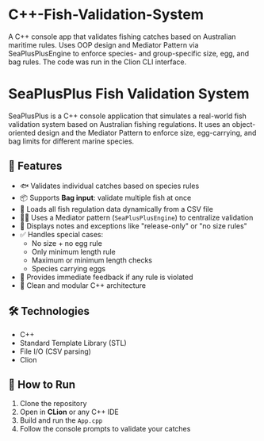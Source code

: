 # C++-Fish-Validation-System
A C++ console app that validates fishing catches based on Australian maritime rules. Uses OOP design and Mediator Pattern via SeaPlusPlusEngine to enforce species- and group-specific size, egg, and bag rules. The code was run in the Clion CLI interface.

# SeaPlusPlus Fish Validation System

SeaPlusPlus is a C++ console application that simulates a real-world fish validation system based on Australian fishing regulations. It uses an object-oriented design and the Mediator Pattern to enforce size, egg-carrying, and bag limits for different marine species.

## 🎯 Features

- 🐟 Validates individual catches based on species rules
- 📦 Supports **Bag input**: validate multiple fish at once
- 📁 Loads all fish regulation data dynamically from a CSV file
- 👨‍✈️ Uses a Mediator pattern (`SeaPlusPlusEngine`) to centralize validation
- 📜 Displays notes and exceptions like "release-only" or "no size rules"
- ✅ Handles special cases:
  - No size + no egg rule
  - Only minimum length rule
  - Maximum or minimum length checks
  - Species carrying eggs
- 🚫 Provides immediate feedback if any rule is violated
- 🧠 Clean and modular C++ architecture

## 🛠️ Technologies

- C++
- Standard Template Library (STL)
- File I/O (CSV parsing)
- Clion

## 🚀 How to Run

1. Clone the repository
2. Open in **CLion** or any C++ IDE
3. Build and run the `App.cpp`
4. Follow the console prompts to validate your catches
